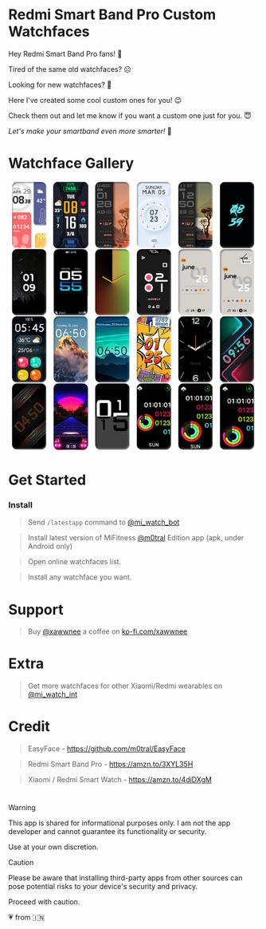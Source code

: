 # Redmi Smart Band Pro Custom Watchfaces
Hey Redmi Smart Band Pro fans! :wave:

Tired of the same old watchfaces? :frowning_face: 

Looking for new watchfaces? :thinking:

Here I've created some cool custom ones for you! :wink:

Check them out and let me know if you want a custom one just for you. :innocent:

*Let's make your smartband even more smarter!* :partying_face:

# Watchface Gallery

<picture>
  <source media="(prefers-color-scheme: dark)" srcset="images/wf-dark-xawwnee.png">
  <source media="(prefers-color-scheme: light)" srcset="images/wf-light-xawwnee.jpg">
  <img alt="Watchface Gallery - @xawwnee" src="images/wf-light-xawwnee.jpg">
</picture>

# Get Started
### Install
> Send `/latestapp` command to [@mi_watch_bot](https://t.me/mi_watch_bot)

> Install latest version of MiFitness [@m0tral](https://t.me/m0tral) Edition app (apk, under Android only)
  
> Open online watchfaces list.

> Install any watchface you want.

# Support
> Buy [@xawwnee](https://t.me/xawwnee) a coffee on [ko-fi.com/xawwnee](https://ko-fi.com/xawwnee)

# Extra
> Get more watchfaces for other Xiaomi/Redmi wearables on [@mi_watch_int](https://t.me/mi_watch_int)

# Credit
> EasyFace - https://github.com/m0tral/EasyFace

> Redmi Smart Band Pro - https://amzn.to/3XYL35H

> Xiaomi / Redmi Smart Watch - https://amzn.to/4diDXgM

#

> [!WARNING]
> This app is shared for informational purposes only. I am not the app developer and cannot guarantee its functionality or security.
> 
> Use at your own discretion.

> [!CAUTION]
> Please be aware that installing third-party apps from other sources can pose potential risks to your device's security and privacy.
> 
> Proceed with caution.

:heartpulse: from :india:

